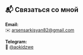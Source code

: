 
## 📬 Связаться со мной

**Email:**  
✉️ [arsensarkisyan82@gmail.com](mailto:arsensarkisyan82@gmail.com)

**Telegram:**  
💬 [@aokidzwe](https://t.me/aokidzwe)
